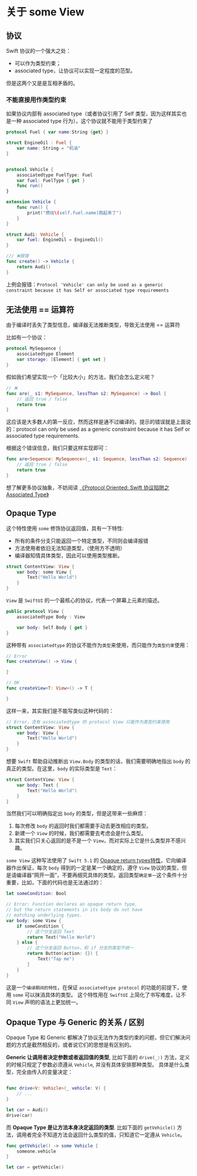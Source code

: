 # 关于 some View

## 协议

Swift 协议的一个强大之处：

* 可以作为类型约束；
* associated type，让协议可以实现一定程度的范型。


但是这两个又是是互相矛盾的。

### 不能直接用作类型约束

如果协议内部有 associated type（或者协议引用了 Self 类型，因为这样其实也是一种 associated type 行为），这个协议就不能用于类型约束了

```swift
protocol Fuel { var name:String {get} }

struct EngineOil : Fuel {
    var name: String = "机油"
}


protocol Vehicle {
    associatedtype FuelType: Fuel
    var fuel: FuelType { get }
    func run()
}

extension Vehicle {
    func run() {
        print("燃烧\(self.fuel.name)跑起来了")
    }
}

struct Audi: Vehicle {
    var fuel: EngineOil = EngineOil()
}

/// ❌报错
func create() -> Vehicle {
    return Audi()
}
```

上例会报错：`Protocol 'Vehicle' can only be used as a generic constraint because it has Self or associated type requirements`

## 无法使用 == 运算符

由于编译时丢失了类型信息，编译器无法推断类型，导致无法使用 == 运算符

比如有一个协议：

```swift
protocol MySequence {
    associatedtype Element
    var storage: [Element] { get set }
}
```

假如我们希望实现一个「比较大小」的方法，我们会怎么定义呢？

```swift
// ❌
func are(_ s1: MySequence, lessThan s2: MySequence) -> Bool {
    // 返回 true / false
    return true
}
```

这应该是大多数人的第一反应，然而这样是通不过编译的。提示的错误就是上面说的：protocol can only be used as a generic constraint because it has Self or associated type requirements.

根据这个错误信息，我们只要这样实现即可：

```swift
func are<Sequence: MySequence>(_ s1: Sequence, lessThan s2: Sequence) -> Bool {
    // 返回 true / false
    return true
}
```

想了解更多协议抽象，不妨阅读 [《Protocol Oriented: Swift 协议陷阱之 Associated Type》](https://zhuanlan.zhihu.com/p/80672557)

## Opaque Type 

这个特性使用 `some` 修饰协议返回值，具有一下特性:

* 所有的条件分支只能返回一个特定类型，不同则会编译报错
* 方法使用者依旧无法知道类型，（使用方不透明）
* 编译器知情具体类型，因此可以使用类型推断。

```swift
struct ContentView: View {
    var body: some View {
        Text("Hello World")
    }
}
```

`View` 是 `SwiftUI` 的一个最核心的协议，代表一个屏幕上元素的描述。

```swift
public protocol View {
    associatedtype Body : View

    var body: Self.Body { get }
}
```

这种带有 `associatedtype` 的协议不能作为`类型`来使用，而只能作为`类型约束`使用：

```swift
// Error
func createView() -> View {

}

// OK
func createView<T: View>() -> T {

}
```

这样一来，其实我们是不能写类似这种代码的：

```swift
// Error，含有 associatedtype 的 protocol View 只能作为类型约束使用
struct ContentView: View {
    var body: View {
        Text("Hello World")
    }
}
```

想要 `Swift` 帮助自动推断出 `View.Body` 的类型的话，我们需要明确地指出 `body` 的真正的类型。在这里，`body` 的实际类型是 `Text`：

```swift
struct ContentView: View {
    var body: Text {
        Text("Hello World")
    }
}
```

当然我们可以明确指定出 `body` 的类型，但是这带来一些麻烦：

1. 每次修改 `body` 的返回时我们都需要手动去更改相应的类型。
2. 新建一个 `View` 的时候，我们都需要去考虑会是什么类型。
3. 其实我们只关心返回的是不是一个 `View`，而对实际上它是什么类型并不感兴趣。

`some View` 这种写法使用了 `Swift 5.1` 的 [Opaque return types特性](https://github.com/apple/swift-evolution/blob/master/proposals/0244-opaque-result-types.md)，它向编译器作出保证，每次 `body` 得到的一定是某一个确定的，遵守 `View` 协议的类型，但是请编译器“网开一面”，不要再细究具体的类型。返回类型`确定单一`这个条件十分重要，比如，下面的代码也是无法通过的：

```swift
let someCondition: Bool

// Error: Function declares an opaque return type, 
// but the return statements in its body do not have 
// matching underlying types.
var body: some View {
    if someCondition {
        // 这个分支返回 Text
        return Text("Hello World")
    } else {
        // 这个分支返回 Button，和 if 分支的类型不统一
        return Button(action: {}) {
            Text("Tap me")
        }
    }
}
```

这是一个`编译期间的特性`，在保证 `associatedtype protocol` 的功能的前提下，使用 `some` 可以抹消具体的类型。
这个特性用在 `SwiftUI` 上简化了书写难度，让不同 `View` 声明的语法上更加统一。

## Opaque Type 与 Generic 的关系 / 区别

Opaque Type 和 Generic 都解决了协议无法作为类型约束的问题，但它们解决问题的方式是截然相反的，或者说它们的思想是有区别的。

**Generic 让调用者决定参数或者返回值的类型**, 比如下面的 `drive(_:)` 方法，定义的时候只规定了参数必须遵从 `Vehicle`, 并没有具体安排那种类型。
具体是什么类型，完全由传入的变量决定：

```swift

func drive<V: Vehicle>(_ vehicle: V) {
    // ...
}

let car = Audi()
drive(car)
```

而 **Opaque Type 是让方法本身决定返回的类型**. 比如下面的 `getVehicle()` 方法，调用者完全不知道方法会返回什么类型的值，只知道它一定遵从 `Vehicle`。

```swift
func getVehicle() -> some Vehicle {
    someone.vehicle
}

let car = getVehicle()
```
